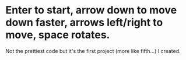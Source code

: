 # Enter to start, arrow down to move down faster, arrows left/right to move, space rotates. 
Not the prettiest code but it's the first project (more like fifth...) I created.
